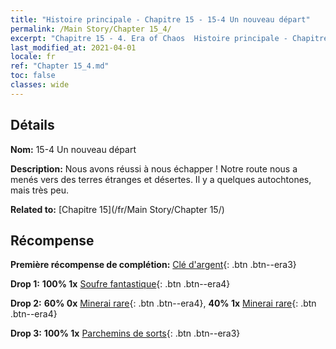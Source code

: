 ```yaml
---
title: "Histoire principale - Chapitre 15 - 15-4 Un nouveau départ"
permalink: /Main Story/Chapter 15_4/
excerpt: "Chapitre 15 - 4. Era of Chaos  Histoire principale - Chapitre 15_4. 15-4 Un nouveau départ"
last_modified_at: 2021-04-01
locale: fr
ref: "Chapter 15_4.md"
toc: false
classes: wide
---
```


## Détails

 **Nom:** 15-4 Un nouveau départ

 **Description:** Nous avons réussi à nous échapper ! Notre route nous a menés vers des terres étranges et désertes. Il y a quelques autochtones, mais très peu.

 **Related to:** [Chapitre 15](/fr/Main Story/Chapter 15/)

## Récompense

 **Première récompense de complétion:** [Clé d'argent](/fr/Items/con_693/){: .btn .btn--era3}

 **Drop 1:** **100% 1x** [Soufre fantastique](/fr/Items/mat_50/){: .btn .btn--era4}

 **Drop 2:** **60% 0x** [Minerai rare](/fr/Items/mat_40/){: .btn .btn--era4}, **40% 1x** [Minerai rare](/fr/Items/mat_40/){: .btn .btn--era4}

 **Drop 3:** **100% 1x** [Parchemins de sorts](/fr/Items/con_694/){: .btn .btn--era3}

